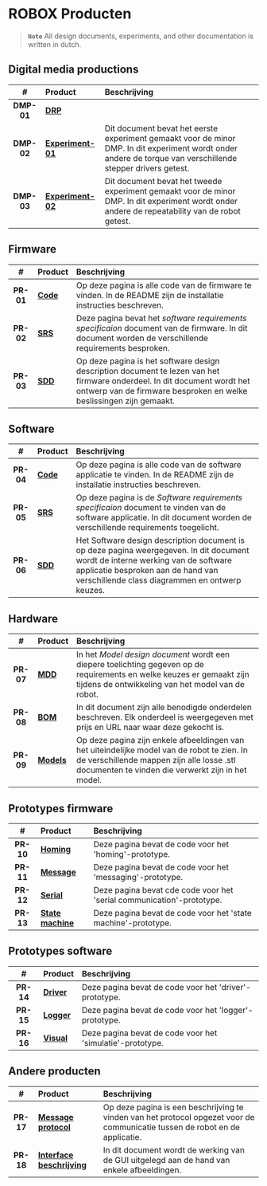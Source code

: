 # ROBOX Producten

> **```Note```** All design documents, experiments, and other documentation is written in dutch.

## Digital media productions

|#|Product|Beschrijving|
|:---:|:---|:---|
|**DMP-01**|[**DRP**]()||
|**DMP-02**|[**Experiment-01**](https://github.com/LukevLuijn/robox_docs/blob/main/experiment/experiment_01/experiment_01.pdf)|Dit document bevat het eerste experiment gemaakt voor de minor DMP. In dit experiment wordt onder andere de torque van verschillende stepper drivers getest.|
|**DMP-03**|[**Experiment-02**](https://github.com/LukevLuijn/robox_docs/blob/main/experiment/experiment_02/experiment_02.pdf)|Dit document bevat het tweede experiment gemaakt voor de minor DMP. In dit experiment wordt onder andere de repeatability van de robot getest.|

## Firmware

|#|Product|Beschrijving|
|:---:|:---|:---|
|**PR-01**|[**Code**](https://github.com/LukevLuijn/robox/tree/main/robox_firmware)|Op deze pagina is alle code van de firmware te vinden. In de README zijn de installatie instructies beschreven.|
|**PR-02**|[**SRS**](https://github.com/LukevLuijn/robox_docs/blob/f1926df7065f7596bd7ae3ef2e1dc76c82e2e259/design/firmware/srs/srs_firmware.pdf)|Deze pagina bevat het *software requirements specificaion* document van de firmware. In dit document worden de verschillende requirements besproken.|
|**PR-03**|[**SDD**](https://github.com/LukevLuijn/robox_docs/blob/f1926df7065f7596bd7ae3ef2e1dc76c82e2e259/design/firmware/sdd/sdd_firmware.pdf)|Op deze pagina is het software design description document te lezen van het firmware onderdeel. In dit document wordt het ontwerp van de firmware besproken en welke beslissingen zijn gemaakt.|

## Software

|#|Product|Beschrijving|
|:---:|:---|:---|
|**PR-04**|[**Code**](https://github.com/LukevLuijn/robox/tree/main/robox_control_ui)|Op deze pagina is alle code van de software applicatie te vinden. In de README zijn de installatie instructies beschreven.|
|**PR-05**|[**SRS**](https://github.com/LukevLuijn/robox_docs/blob/f1926df7065f7596bd7ae3ef2e1dc76c82e2e259/design/software/srs/srs_software.pdf)|Op deze pagina is de *Software requirements specificaion* document te vinden van de software applicatie. In dit document worden de verschillende requirements toegelicht.|
|**PR-06**|[**SDD**](https://github.com/LukevLuijn/robox_docs/blob/f1926df7065f7596bd7ae3ef2e1dc76c82e2e259/design/software/sdd/sdd_software.pdf)|Het Software design description document is op deze pagina weergegeven. In dit document wordt de interne werking van de software applicatie besproken aan de hand van verschillende class diagrammen en ontwerp keuzes.|

## Hardware

|#|Product|Beschrijving|
|:---:|:---|:---|
|**PR-07**|[**MDD**]()|In het *Model design document* wordt een diepere toelichting gegeven op de requirements en welke keuzes er gemaakt zijn tijdens de ontwikkeling van het model van de robot.|
|**PR-08**|[**BOM**](https://github.com/LukevLuijn/robox_docs/tree/main/hardware/bill_of_materials)|In dit document zijn alle benodigde onderdelen beschreven. Elk onderdeel is weergegeven met prijs en URL naar waar deze gekocht is.|
|**PR-09**|[**Models**](https://github.com/LukevLuijn/robox/tree/main/robox_models)|Op deze pagina zijn enkele afbeeldingen van het uiteindelijke model van de robot te zien. In de verschillende mappen zijn alle losse .stl documenten te vinden die verwerkt zijn in het model.|



## Prototypes firmware

|#|Product|Beschrijving|
|:---:|:---|:---|
|**PR-10**|[**Homing**](https://github.com/LukevLuijn/robox_docs/tree/main/prototypes/firmware/homing_test)|Deze pagina bevat de code voor het 'homing'-prototype.|
|**PR-11**|[**Message**](https://github.com/LukevLuijn/robox_docs/tree/main/prototypes/firmware/message_test)|Deze pagina bevat de code voor het 'messaging'-prototype.|
|**PR-12**|[**Serial**](https://github.com/LukevLuijn/robox_docs/tree/main/prototypes/firmware/serial_test)|Deze pagina bevat cde code voor het 'serial communication'-prototype.|
|**PR-13**|[**State machine**](https://github.com/LukevLuijn/robox_docs/tree/main/prototypes/firmware/state_machine_test)|Deze pagina bevat de code voor het 'state machine'-prototype. |

## Prototypes software

|#|Product|Beschrijving|
|:---:|:---|:---|
|**PR-14**|[**Driver**](https://github.com/LukevLuijn/robox_docs/tree/main/prototypes/software/driver_test)|Deze pagina bevat de code voor het 'driver'-prototype.|
|**PR-15**|[**Logger**](https://github.com/LukevLuijn/robox_docs/tree/main/prototypes/software/logger_test)|Deze pagina bevat de code voor het 'logger'-prototype.|
|**PR-16**|[**Visual**](https://github.com/LukevLuijn/robox_docs/tree/main/prototypes/software/robot_visual_test)|Deze pagina bevat de code voor het 'simulatie'-prototype.|


## Andere producten

|#|Product|Beschrijving|
|:---:|:---|:---|
|**PR-17**|[**Message protocol**](https://github.com/LukevLuijn/robox_docs/blob/main/protocol/protocol_description.pdf)|Op deze pagina is een beschrijving te vinden van het protocol opgezet voor de communicatie tussen de robot en de applicatie.|
|**PR-18**|[**Interface beschrijving**]()|In dit document wordt de werking van de GUI uitgelegd aan de hand van enkele afbeeldingen.|